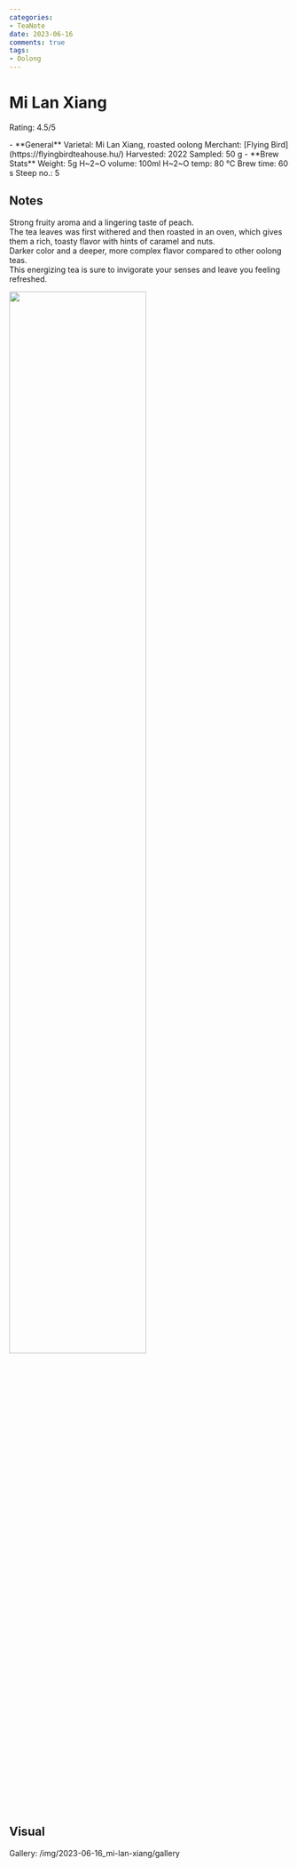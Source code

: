 ```yaml
---
categories:
- TeaNote
date: 2023-06-16
comments: true
tags:
- Oolong
---
```

# Mi Lan Xiang

Rating: 4.5/5


<div class="grid cards" markdown>
- **General**  
Varietal: Mi Lan Xiang, roasted oolong  
Merchant:   [Flying Bird](https://flyingbirdteahouse.hu/)  
Harvested: 2022  
Sampled: 50 g
- **Brew Stats**  
Weight: 5g  
H~2~O volume: 100ml  
H~2~O temp: 80 °C   
Brew time: 60 s  
Steep no.: 5
</div>

## Notes

Strong fruity aroma and a lingering taste of peach.  
The tea leaves was first withered and then roasted in an oven, which gives them a rich, toasty flavor with hints of caramel and nuts.  
Darker color and a deeper, more complex flavor compared to other oolong teas.   
This energizing tea is sure to invigorate your senses and leave you feeling refreshed.

<img src="/img/2023-06-16_mi-lan-xiang/wheel.svg" width="70%"></img>

<!-- more -->

## Visual

Gallery: /img/2023-06-16_mi-lan-xiang/gallery